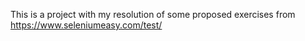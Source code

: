 This is a project with my resolution of some proposed exercises from https://www.seleniumeasy.com/test/
